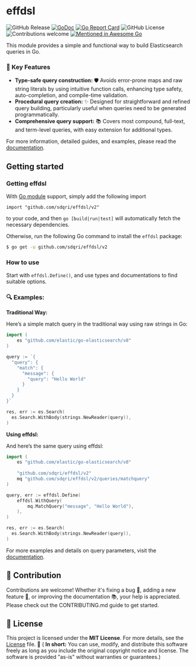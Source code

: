 # effdsl

![GitHub Release](https://img.shields.io/github/v/release/sdqri/effdsl)
[![GoDoc](https://pkg.go.dev/badge/github.com/sdqri/effdsl/v2?status.svg)](https://pkg.go.dev/github.com/sdqri/effdsl/v2?tab=doc)
[![Go Report Card](https://goreportcard.com/badge/github.com/sdqri/effdsl)](https://goreportcard.com/report/github.com/sdqri/effdsl)
![GitHub License](https://img.shields.io/github/license/sdqri/effdsl)
<a href="https://github.com/sdqri/effdsl/pulls" style="text-decoration: none;"><img src="https://img.shields.io/badge/contributions-welcome-brightgreen.svg?style=flat" alt="Contributions welcome"></a>
[![Mentioned in Awesome Go](https://awesome.re/mentioned-badge.svg)](https://github.com/avelino/awesome-go)  

This module provides a simple and functional way to build Elasticsearch queries in Go.

### 🚀 Key Features

- **Type-safe query construction:** 🛡️ Avoids error-prone maps and raw string literals by using intuitive function calls, enhancing type safety, auto-completion, and compile-time validation.
- **Procedural query creation:** ✨ Designed for straightforward and refined query building, particularly useful when queries need to be generated programmatically.
- **Comprehensive query support:** 📚 Covers most compound, full-text, and term-level queries, with easy extension for additional types.

For more information, detailed guides, and examples, please read the [documentation](https://sdqri.github.io/effdsl).

## Getting started

### Getting effdsl

With [Go module](https://github.com/golang/go/wiki/Modules) support, simply add the following import

```
import "github.com/sdqri/effdsl/v2"
```

to your code, and then `go [build|run|test]` will automatically fetch the necessary dependencies.

Otherwise, run the following Go command to install the `effdsl` package:

```sh
$ go get -u github.com/sdqri/effdsl/v2
```

### How to use

Start with `effdsl.Define()`, and use types and documentations to find suitable options.

### 🔍 Examples:

**Traditional Way:**

Here’s a simple match query in the traditional way using raw strings in Go:

```go
import (
    es "github.com/elastic/go-elasticsearch/v8"
)

query := `{
  "query": {
    "match": {
      "message": {
        "query": "Hello World"
      }
    }
  }
}`

res, err := es.Search(
  es.Search.WithBody(strings.NewReader(query)),
)
```

**Using effdsl:**

And here’s the same query using effdsl:

```go
import (
    es "github.com/elastic/go-elasticsearch/v8"
    
    "github.com/sdqri/effdsl/v2"
    mq "github.com/sdqri/effdsl/v2/queries/matchquery"
)

query, err := effdsl.Define(
    effdsl.WithQuery(
        mq.MatchQuery("message", "Hello World"),
    ),
)

res, err := es.Search(
  es.Search.WithBody(strings.NewReader(query)),
)
```

For more examples and details on query parameters, visit the [documentation](https://sdqri.github.io/effdsl).

## 🤝 Contribution
Contributions are welcome! Whether it's fixing a bug 🐛, adding a new feature 🌟, or improving the documentation 📚, your help is appreciated. Please check out the CONTRIBUTING.md guide to get started.

## 📜 License
This project is licensed under the **MIT License**. For more details, see the [License](LICENSE.md) file. 📄 ( **In short:** You can use, modify, and distribute this software freely as long as you include the original copyright notice and license. The software is provided "as-is" without warranties or guarantees.)
